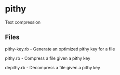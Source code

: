 # pithy
Text compression

## Files

pithy-key.rb - Generate an optimized pithy key for a file

pithy.rb - Compress a file given a pithy key

depithy.rb - Decompress a file given a pithy key